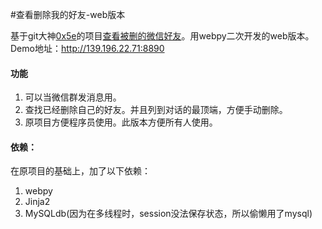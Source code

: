 #查看删除我的好友-web版本

基于git大神[0x5e](https://github.com/0x5e)的项目[查看被删的微信好友](https://github.com/0x5e/wechat-deleted-friends)。用webpy二次开发的web版本。Demo地址：http://139.196.22.71:8890

#### 功能

1. 可以当微信群发消息用。
2. 查找已经删除自己的好友。并且列到对话的最顶端，方便手动删除。
3. 原项目方便程序员使用。此版本方便所有人使用。

#### 依赖：

在原项目的基础上，加了以下依赖：

1. webpy
2. Jinja2
3. MySQLdb(因为在多线程时，session没法保存状态，所以偷懒用了mysql)